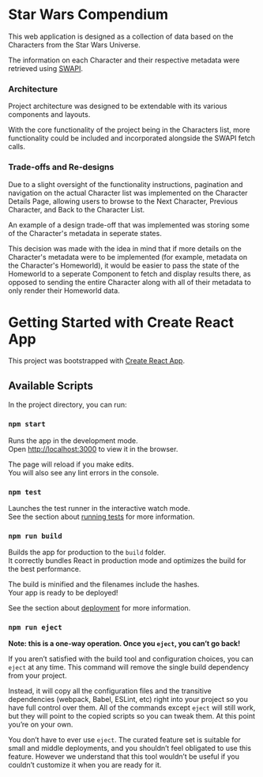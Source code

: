 # Star Wars Compendium

This web application is designed as a collection of data based on the Characters from the Star Wars Universe.

The information on each Character and their respective metadata were retrieved using [SWAPI](https://swapi.dev/).

### Architecture

Project architecture was designed to be extendable with its various components and layouts.

With the core functionality of the project being in the Characters list, more functionality could be included and incorporated alongside the SWAPI fetch calls.

### Trade-offs and Re-designs

Due to a slight oversight of the functionality instructions, pagination and navigation on the actual Character list was implemented on the Character Details Page, allowing users to browse to the Next Character, Previous Character, and Back to the Character List.

An example of a design trade-off that was implemented was storing some of the Character's metadata in seperate states.

This decision was made with the idea in mind that if more details on the Character's metadata were to be implemented (for example, metadata on the Character's Homeworld), it would be easier to pass the state of the Homeworld to a seperate Component to fetch and display results there, as opposed to sending the entire Character along with all of their metadata to only render their Homeworld data.

# Getting Started with Create React App

This project was bootstrapped with [Create React App](https://github.com/facebook/create-react-app).

## Available Scripts

In the project directory, you can run:

### `npm start`

Runs the app in the development mode.\
Open [http://localhost:3000](http://localhost:3000) to view it in the browser.

The page will reload if you make edits.\
You will also see any lint errors in the console.

### `npm test`

Launches the test runner in the interactive watch mode.\
See the section about [running tests](https://facebook.github.io/create-react-app/docs/running-tests) for more information.

### `npm run build`

Builds the app for production to the `build` folder.\
It correctly bundles React in production mode and optimizes the build for the best performance.

The build is minified and the filenames include the hashes.\
Your app is ready to be deployed!

See the section about [deployment](https://facebook.github.io/create-react-app/docs/deployment) for more information.

### `npm run eject`

**Note: this is a one-way operation. Once you `eject`, you can’t go back!**

If you aren’t satisfied with the build tool and configuration choices, you can `eject` at any time. This command will remove the single build dependency from your project.

Instead, it will copy all the configuration files and the transitive dependencies (webpack, Babel, ESLint, etc) right into your project so you have full control over them. All of the commands except `eject` will still work, but they will point to the copied scripts so you can tweak them. At this point you’re on your own.

You don’t have to ever use `eject`. The curated feature set is suitable for small and middle deployments, and you shouldn’t feel obligated to use this feature. However we understand that this tool wouldn’t be useful if you couldn’t customize it when you are ready for it.
